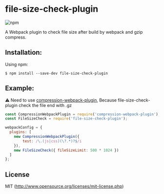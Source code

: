 # file-size-check-plugin
![npm](https://img.shields.io/npm/dw/file-size-check-plugin?label=npm%20install)

A Webpack plugin to check file size after build by webpack and gzip compress.

## Installation:

Using npm:
```shell
$ npm install --save-dev file-size-check-plugin
```

## Example:

⚠️ Need to use [compression-webpack-plugin](https://github.com/webpack-contrib/compression-webpack-plugin), Because file-size-check-plugin check the file end with .gz 

``` javascript
const CompressionWebpackPlugin = require('compression-webpack-plugin');
const FileSizeCheck = require('file-size-check-plugin');

webpackConfig = {
  plugins: [
    new CompressionWebpackPlugin({
        test: /\.(js|css)(\?.*)?$/i
    }),
    new FileSizeCheck({ fileSizeLimit: 500 * 1024 })
  ]
};
```

## License

MIT (http://www.opensource.org/licenses/mit-license.php)

